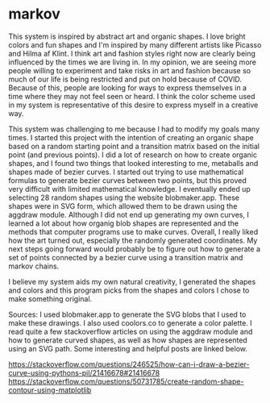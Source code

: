 # markov
This system is inspired by abstract art and organic shapes. I love bright colors and fun shapes and I'm inspired by many different artists like Picasso and Hilma af Klint. I think art and fashion styles right now are clearly being influenced by the times we are living in. In my opinion, we are seeing more people willing to experiment and take risks in art and fashion because so much of our life is being restricted and put on hold because of COVID. Because of this, people are looking for ways to express themselves in a time where they may not feel seen or heard. I think the color scheme used in my system is representative of this desire to express myself in a creative way.

This system was challenging to me because I had to modify my goals many times. I started this project with the intention of creating an organic shape based on a random starting point and a transition matrix based on the initial point (and previous points). I did a lot of research on how to create organic shapes, and I found two things that looked interesting to me, metaballs and shapes made of bezier curves. I started out trying to use mathematical formulas to generate bezier curves between two points, but this proved very difficult with limited mathematical knowledge. I eventually ended up selecting 28 random shapes using the website blobmaker.app. These shapes were in SVG form, which allowed them to be drawn using the aggdraw module. Although I did not end up generating my own curves, I learned a lot about how organig blob shapes are represented and the methods that computer programs use to make curves. Overall, I really liked how the art turned out, especially the randomly generated coordinates. My next steps going forward would probably be to figure out how to generate a set of points connected by a bezier curve using a transition matrix and markov chains. 

I believe my system aids my own natural creativity, I generated the shapes and colors and this program picks from the shapes and colors I chose to make something original. 




Sources: I used blobmaker.app to generate the SVG blobs that I used to make these drawings. I also used coolors.co to generate a color palette.
I read quite a few stackoverflow articles on using the aggdraw module and how to generate curved shapes, as well as how shapes are represented using an SVG path. Some interesting and helpful posts are linked below.

https://stackoverflow.com/questions/246525/how-can-i-draw-a-bezier-curve-using-pythons-pil/21416678#21416678
https://stackoverflow.com/questions/50731785/create-random-shape-contour-using-matplotlib
